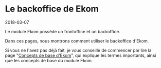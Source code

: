Le backoffice de Ekom
==================
2018-03-07


Le module Ekom possède un frontoffice et un backoffice.

Dans ces pages, nous montrons comment utiliser le backoffice d'Ekom.

Si vous ne l'avez pas déjà fait, je vous conseille de commencer par lire la page "[Concepts de base d'Ekom](user/concept-base.md)",
qui explique les termes importants, ainsi que les concepts de base du module Ekom.

